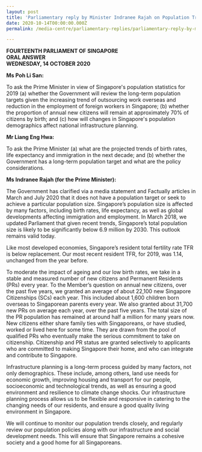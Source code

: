 ```yaml
---
layout: post
title: 'Parliamentary reply by Minister Indranee Rajah on Population Trends, New Citizens and Infrastructure Planning'
date: 2020-10-14T00:00:00.000Z
permalink: /media-centre/parliamentary-replies/parliamentary-reply-by-minister-indranee-rajah-on-population-trends-new-citizens-and-infrastructure-planning/

---
```



**FOURTEENTH PARLIAMENT OF SINGAPORE**  
**ORAL ANSWER**  
**WEDNESDAY, 14 OCTOBER 2020**  

**Ms Poh Li San:**

To ask the Prime Minister in view of Singapore's population statistics for 2019 (a) whether the Government will review the long-term population targets given the increasing trend of outsourcing work overseas and reduction in the employment of foreign workers in Singapore; (b) whether the proportion of annual new citizens will remain at approximately 70% of citizens by birth; and (c) how will changes in Singapore's population demographics affect national infrastructure planning.

**Mr Liang Eng Hwa:**

To ask the Prime Minister (a) what are the projected trends of birth rates, life expectancy and immigration in the next decade; and (b) whether the Government has a long-term population target and what are the policy considerations.

**Ms Indranee Rajah (for the Prime Minister):**

The Government has clarified via a media statement and Factually articles in March and July 2020 that it does not have a population target or seek to achieve a particular population size. Singapore’s population size is affected by many factors, including birth rates, life expectancy, as well as global developments affecting immigration and employment. In March 2018, we updated Parliament that given recent trends, Singapore’s total population size is likely to be significantly below 6.9 million by 2030. This outlook remains valid today.   

Like most developed economies, Singapore’s resident total fertility rate TFR is below replacement. Our most recent resident TFR, for 2019, was 1.14, unchanged from the year before.

To moderate the impact of ageing and our low birth rates, we take in a stable and measured number of new citizens and Permanent Residents (PRs) every year. To the Member’s question on annual new citizens, over the past five years, we granted an average of about 22,100 new Singapore Citizenships (SCs) each year. This included about 1,600 children born overseas to Singaporean parents every year. We also granted about 31,700 new PRs on average each year, over the past five years. The total size of the PR population has remained at around half a million for many years now. New citizens either share family ties with Singaporeans, or have studied, worked or lived here for some time. They are drawn from the pool of qualified PRs who eventually make the serious commitment to take on citizenship. Citizenship and PR status are granted selectively to applicants who are committed to making Singapore their home, and who can integrate and contribute to Singapore.

Infrastructure planning is a long-term process guided by many factors, not only demographics. These include, among others, land use needs for economic growth, improving housing and transport for our people, socioeconomic and technological trends, as well as ensuring a good environment and resilience to climate change shocks. Our infrastructure planning process allows us to be flexible and responsive in catering to the changing needs of our residents, and ensure a good quality living environment in Singapore.

We will continue to monitor our population trends closely, and regularly review our population policies along with our infrastructure and social development needs. This will ensure that Singapore remains a cohesive society and a good home for all Singaporeans.

